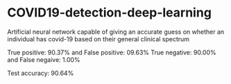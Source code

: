 # COVID19-detection-deep-learning
Artificial neural network capable of giving an accurate guess on whether an individual has covid-19 based on their general clinical spectrum

True positive: 90.37% and False positive: 09.63%
True negative: 90.00% and False negaive: 1.00%

Test accuracy: 90.64%
